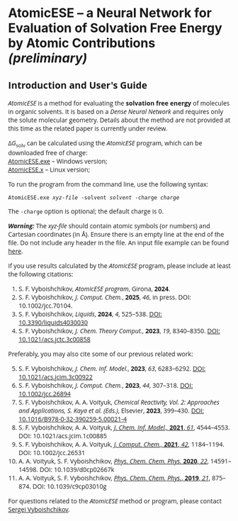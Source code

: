 <h1>AtomicESE &ndash; a Neural Network for Evaluation of Solvation Free Energy by Atomic Contributions <i>(preliminary)</i></h1>
<font face="Open Sans">
<h2>Introduction and User's Guide</h2>

<p><i>AtomicESE</i> is a method for evaluating the <b>solvation free energy</b> of molecules in organic solvents. 
It is based on a <i>Dense Neural Network</i> and requires only the solute molecular geometry. Details about the method 
are not provided at this time as the related paper is currently under review.</p>

<p>&Delta;<i>G</i><sub>solv</sub> can be calculated using the <i>AtomicESE</i> program, 
which can be downloaded free of charge:
<br><a href="https://github.com/vyboishchikov/AtomicESE/blob/main/AtomicESE.exe">AtomicESE.exe</a> &ndash; Windows version;
<br><a href="https://github.com/vyboishchikov/AtomicESE/blob/main/AtomicESE.x">AtomicESE.x</a> &ndash; Linux version;</p>

<p>To run the program from the command line, use the following syntax:</p>
<code>AtomicESE.exe <i>xyz-file</i> -solvent <i>solvent</i> -charge <i>charge</i></code>

<p> The <code>-charge</code> option is optional; the default charge is 0.</p>

<p><i><b>Warning:</b></i> The <i>xyz-file</i> should contain atomic symbols (or numbers) and Cartesian coordinates (in &#8491;). 
Ensure there is an empty line at the end of the file. Do not include any header in the file. An input file example can be found <a href=https://github.com/vyboishchikov/AtomicESE/blob/main/input-example-0423brt.xyz>here</a>.</p>

<p>If you use results calculated by the <i>AtomicESE</i> program, please include at least the following citations:</p>

<ol>
    <li>S. F. Vyboishchikov, <i>AtomicESE program</i>, Girona, <b>2024</b>.</li>
    <li>S. F. Vyboishchikov, <i> J. Comput. Chem.</i>, <b>2025</b>, <i>46</i>, in press. DOI: 10.1002/jcc.70104</i>.</li>
    <li>S. F. Vyboishchikov, <i>Liquids</i>, <b>2024</b>, <i>4</i>, 525&ndash;538. 
    <a href="https://doi.org/10.3390/liquids4030030">DOI: 10.3390/liquids4030030</a></li>
    <li>S. F. Vyboishchikov, <i>J. Chem. Theory Comput.</i>, <b>2023</b>, <i>19</i>, 8340&ndash;8350. 
    <a href="https://doi.org/10.1021/acs.jctc.3c00858">DOI: 10.1021/acs.jctc.3c00858</a></li>
</ol>

<p>Preferably, you may also cite some of our previous related work:</p>

<ol start="5">
    <li>S. F. Vyboishchikov, <i>J. Chem. Inf. Model.</i>, <b>2023</b>, <i>63</i>, 6283&ndash;6292. 
    <a href="https://doi.org/10.1021/acs.jcim.3c00922">DOI: 10.1021/acs.jcim.3c00922</a></li>
    <li>S. F. Vyboishchikov, <i>J. Comput. Chem.</i>, <b>2023</b>, <i>44</i>, 307&ndash;318. 
    <a href="https://doi.org/10.1002/jcc.26894">DOI: 10.1002/jcc.26894</a></li>
    <li>S. F. Vyboishchikov, A. A. Voityuk, <i>Chemical Reactivity, Vol. 2: Approaches and Applications, 
        S. Kaya et al. (Eds.)</i>, Elsevier, <b>2023</b>, 399&ndash;430. 
    <a href="https://doi.org/10.1016/B978-0-32-390259-5.00021-4">DOI: 10.1016/B978-0-32-390259-5.00021-4</a></li>
    <li>S. F. Vyboishchikov, A. A. Voityuk, <a href="https://pubs.acs.org/doi/10.1021/acs.jcim.1c00885">
     <i>J. Chem. Inf. Model., </i><b>2021</b>, <i>61</i></a>, 4544&ndash;4553. DOI: 10.1021/acs.jcim.1c00885</li>
    <li>S. F. Vyboishchikov, A. A. Voityuk, <a href="https://onlinelibrary.wiley.com/doi/abs/10.1002/jcc.26531">
      <i>J. Comput. Chem., </i><b>2021</b>, <i>42</i></a>, 1184&ndash;1194. DOI: 10.1002/jcc.26531</li>
    <li>A. A. Voityuk, S. F. Vyboishchikov,
      <a href="https://pubs.rsc.org/en/content/articlelanding/2020/cp/d0cp02667k">
      <i>Phys. Chem. Chem. Phys.</i> <b>2020</b>, <i>22</i></a>, 14591&ndash;14598. DOI: 10.1039/d0cp02667k</li>
    <li>A. A. Voityuk, S. F. Vyboishchikov, <a href="https://pubs.rsc.org/en/content/articlelanding/2019/cp/c9cp03010g">
    <i>Phys. Chem. Chem. Phys.</i>, <b>2019</b>, <i>21</i></a>, 875&ndash;874. DOI: 10.1039/c9cp03010g</li>
</ol>

<p>For questions related to the <i>AtomicESE</i> method or program, please contact 
<a href="mailto:vyboishchikov@googlemail.com">Sergei Vyboishchikov</a>.</p>
</body>
</html>
